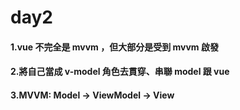 # day2

#### 1.vue 不完全是 mvvm ，但大部分是受到 mvvm 啟發

#### 2.將自己當成 v-model 角色去貫穿、串聯 model 跟 vue

#### 3.MVVM: Model -> ViewModel -> View
